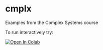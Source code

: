 # cmplx
Examples from the Complex Systems course

To run interactively try:

[![Open In Colab](https://colab.research.google.com/assets/colab-badge.svg)](https://colab.research.google.com/github/jlidmar/cmplx/blob/master/)
